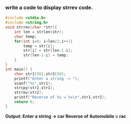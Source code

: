 ### write a code to display strrev code.
```c
#include <stdio.h>
#include <string.h>
void strrev(char *str){
    int len = strlen(str);
    char temp;
    for(int i=0; i<len/2;i++){
        temp = str[i];
        str[i] = str[len-1-i];
        str[len-1-i] = temp;
    }
}
int main() {
    char str1[50],str2[50];
    printf("Enter a string -> ");
    scanf("%s",str1);
    strcpy(str2,str1);
    strrev(str2);
    printf("Reverse of %s = %s\n",str1,str2);
    return 0;
}
```
**Output:
Enter a string -> car
Reverse of Automobile = rac**

